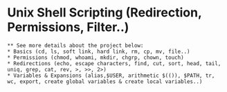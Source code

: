 # Unix Shell Scripting (Redirection, Permissions, Filter..)
	** See more details about the project below:
	* Basics (cd, ls, soft link, hard link, rm, cp, mv, file..)
	* Permissions (chmod, whoami, mkdir, chgrp, chown, touch)
	* Redirections (echo, escape characters, find, cut, sort, head, tail, uniq, grep, cat, rev, >, >>, 2>)
	* Variables & Expansions (alias,$USER, arithmetic $(()), $PATH, tr, wc, export, create global variables & create local variables..)

